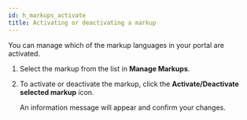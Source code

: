 ```yaml
---
id: h_markups_activate
title: Activating or deactivating a markup
---
```





You can manage which of the markup languages in your portal are activated.

1.  Select the markup from the list in **Manage Markups**.

2.  To activate or deactivate the markup, click the **Activate/Deactivate selected markup** icon.

    An information message will appear and confirm your changes.


